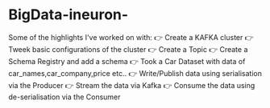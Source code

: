 # BigData-ineuron-
Some of the highlights I've worked on with:
👉 Create a KAFKA cluster
👉 Tweek basic configurations of the cluster
👉 Create a Topic
👉 Create a Schema Registry and add a schema
👉 Took a Car Dataset with data of car_names,car_company,price etc..
👉 Write/Publish data using serialisation via the Producer
👉 Stream the data via Kafka
👉 Consume the data using de-serialisation via the Consumer
